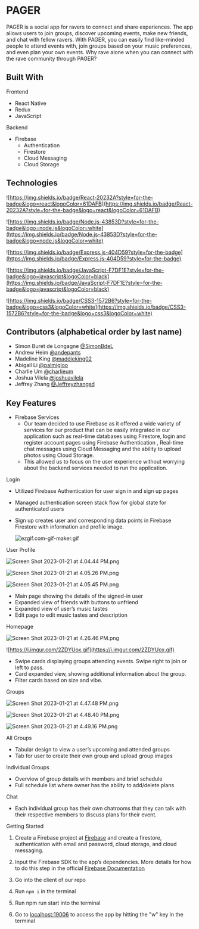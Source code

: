 # **PAGER**

PAGER is a social app for ravers to connect and share experiences. The app allows users to join groups, discover upcoming events, make new friends, and chat with fellow ravers. With PAGER, you can easily find like-minded people to attend events with, join groups based on your music preferences, and even plan your own events. Why rave alone when you can connect with the rave community through PAGER?


## Built With

Frontend 

- React Native
- Redux
- JavaScript

Backend 

- Firebase
    - Authentication
    - Firestore
    - Cloud Messaging
    - Cloud Storage

## Technologies

![https://img.shields.io/badge/React-20232A?style=for-the-badge&logo=react&logoColor=61DAFB](https://img.shields.io/badge/React-20232A?style=for-the-badge&logo=react&logoColor=61DAFB)

![https://img.shields.io/badge/Node.js-43853D?style=for-the-badge&logo=node.js&logoColor=white](https://img.shields.io/badge/Node.js-43853D?style=for-the-badge&logo=node.js&logoColor=white)

![https://img.shields.io/badge/Express.js-404D59?style=for-the-badge](https://img.shields.io/badge/Express.js-404D59?style=for-the-badge)

![https://img.shields.io/badge/JavaScript-F7DF1E?style=for-the-badge&logo=javascript&logoColor=black](https://img.shields.io/badge/JavaScript-F7DF1E?style=for-the-badge&logo=javascript&logoColor=black)

![https://img.shields.io/badge/CSS3-1572B6?style=for-the-badge&logo=css3&logoColor=white](https://img.shields.io/badge/CSS3-1572B6?style=for-the-badge&logo=css3&logoColor=white)

## Contributors (alphabetical order by last name)

- Simon Buret de Longagne [@SimonBdeL]([https://github.com/SimonBdeL](https://github.com/SimonBdeL))
- Andrew Heim [@andepants]([https://github.com/andepants](https://github.com/andepants))
- Madeline King [@maddieking02]([https://github.com/maddieking02](https://github.com/maddieking02))
- Abigail Li [@palmigloo]([https://github.com/palmigloo](https://github.com/palmigloo))
- Charlie Um [@charlieum]([https://github.com/charlieum](https://github.com/charlieum))
- Joshua Vilela [@joshuavilela]([https://github.com/joshuavilela1](https://github.com/joshuavilela1))
- Jeffrey Zhang [@Jeffreyzhangsd]([https://github.com/Jeffreyzhangsd](https://github.com/Jeffreyzhangsd))

## Key Features

- Firebase Services
    - Our team decided to use Firebase as it offered a wide variety of services for our product that can be easily integrated in our application such as real-time databases using Firestore, login and register account pages using Firebase Authentication , Real-time chat messages using Cloud Messaging and the ability to upload photos using Cloud Storage.
    - This allowed us to focus on the user experience without worrying about the backend services needed to run the application.

Login

- Utilized Firebase Authentication for user sign in and sign up pages
- Managed authentication screen stack flow for global state for authenticated users
- Sign up creates user and corresponding data points in Firebase Firestore with information and profile image.
    
    ![ezgif.com-gif-maker.gif](https://s3-us-west-2.amazonaws.com/secure.notion-static.com/192b630f-c963-42c4-a5bf-274fe593c36d/ezgif.com-gif-maker.gif)
    

User Profile

![Screen Shot 2023-01-21 at 4.04.44 PM.png](https://s3-us-west-2.amazonaws.com/secure.notion-static.com/ec2e0508-74e3-4a84-8630-e27ef0443b9d/Screen_Shot_2023-01-21_at_4.04.44_PM.png)

![Screen Shot 2023-01-21 at 4.05.26 PM.png](https://s3-us-west-2.amazonaws.com/secure.notion-static.com/e0fdace9-8e38-4b90-b417-f75dcdd2bfab/Screen_Shot_2023-01-21_at_4.05.26_PM.png)

![Screen Shot 2023-01-21 at 4.05.45 PM.png](https://s3-us-west-2.amazonaws.com/secure.notion-static.com/e4ed1afd-c181-456a-b3cb-418d70d8a805/Screen_Shot_2023-01-21_at_4.05.45_PM.png)

- Main page showing the details of the signed-in user
- Expanded view of friends with buttons to unfriend
- Expanded view of user’s music tastes
- Edit page to edit music tastes and description

Homepage

![Screen Shot 2023-01-21 at 4.26.46 PM.png](https://s3-us-west-2.amazonaws.com/secure.notion-static.com/c4c63c0f-081a-4d3e-ab1f-19fbffbdf70d/Screen_Shot_2023-01-21_at_4.26.46_PM.png)

![https://i.imgur.com/2ZDYUox.gif](https://i.imgur.com/2ZDYUox.gif)

- Swipe cards displaying groups attending events. Swipe right to join or left to pass.
- Card expanded view, showing additional information about the group.
- Filter cards based on size and vibe.

Groups

![Screen Shot 2023-01-21 at 4.47.48 PM.png](https://s3-us-west-2.amazonaws.com/secure.notion-static.com/7da4fb51-2820-4ddc-97ed-a23fd914e82e/Screen_Shot_2023-01-21_at_4.47.48_PM.png)

![Screen Shot 2023-01-21 at 4.48.40 PM.png](https://s3-us-west-2.amazonaws.com/secure.notion-static.com/be3edd12-db3b-460a-be44-b8d6b30a13f9/Screen_Shot_2023-01-21_at_4.48.40_PM.png)

![Screen Shot 2023-01-21 at 4.49.16 PM.png](https://s3-us-west-2.amazonaws.com/secure.notion-static.com/9766f863-6acd-4293-a8e1-0c8358307b2f/Screen_Shot_2023-01-21_at_4.49.16_PM.png)

All Groups

- Tabular design to view a user’s upcoming and attended groups
- Tab for user to create their own group and upload group images

Individual Groups

- Overview of group details with members and brief schedule
- Full schedule list where owner has the ability to add/delete plans

Chat

- Each individual group has their own chatrooms that they can talk with their respective members to discuss plans for their event.

Getting Started 

1. Create a Firebase project at [Firebase](https://firebase.google.com/) and create a firestore, authentication with email and password, cloud storage, and cloud messaging.
2. Input the Firebase SDK to the app’s dependencies. More details for how to do this step in the official [Firebase Documentation](https://firebase.google.com/docs/web/setup)
3. Go into the client of our repo
4. Run ```npm i``` in the terminal  

1. Run npm run start into the terminal
2. Go to [localhost:19006](http://localhost:19006) to access the app by hitting the "w" key in the terminal
